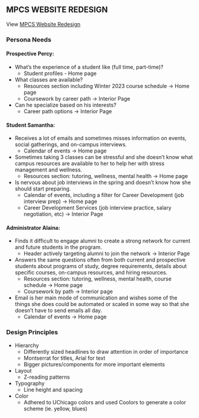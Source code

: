 
## MPCS WEBSITE REDESIGN

View [MPCS Website Redesign](https://www.figma.com/file/fGR6BpdBI1qdKYpoLfw0b9/Assignment-3?node-id=0%3A1&t=Tu1wfdnuh2j43X7l-1)

### Persona Needs

#### Prospective Percy:

- What’s the experience of a student like (full time, part-time)?
    - Student profiles - Home page
- What classes are available?
    - Resources section including Winter 2023 course schedule →  Home page
    - Coursework by career path →  Interior Page
- Can he specialize based on his interests?
    - Career path options  → Interior Page

#### Student Samantha:

- Receives a lot of emails and sometimes misses information on events, social gatherings, and on-campus interviews.
    - Calendar of events →  Home page
- Sometimes taking 3 classes can be stressful and she doesn’t know what campus resources are available to her to help her with stress management and wellness.
    - Resources section: tutoring, wellness, mental health →  Home page
- Is nervous about job interviews in the spring and doesn’t know how she should start preparing.
    - Calendar of events, including a filter for Career Development (job interview prep) →  Home page
    - Career Development Services (job interview practice, salary negotiation, etc) →  Interior Page 

#### Administrator Alaina:

- Finds it difficult to engage alumni to create a strong network for current and future students in
the program.
    - Header actively targeting alumni to join the network →  Interior Page
- Answers the same questions often from both current and prospective students about programs of study, degree requirements, details about specific courses, on-campus resources, and hiring resources.
    - Resources section: tutoring, wellness, mental health, course schedule →  Home page
    - Coursework by path →  Interior page
- Email is her main mode of communication and wishes some of the things she does could be automated or scaled in some way so that she doesn’t have to send emails all day.
    - Calendar of events  →  Home page

### Design Principles

- Hierarchy
    - Differently sized headlines to draw attention in order of importance
    - Montserrat for titles, Arial for text
    - Bigger pictures/components for more important elements
- Layout
    - Z-reading patterns
- Typography
    - Line height and spacing
- Color
    - Adhered to UChicago colors and used Coolors to generate a color scheme (ie. yellow, blues)
